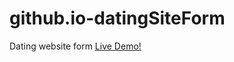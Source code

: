 # github.io-datingSiteForm
Dating website form
[Live Demo!](http://jonahbaka.github.io/github.io-alcadeGame)
